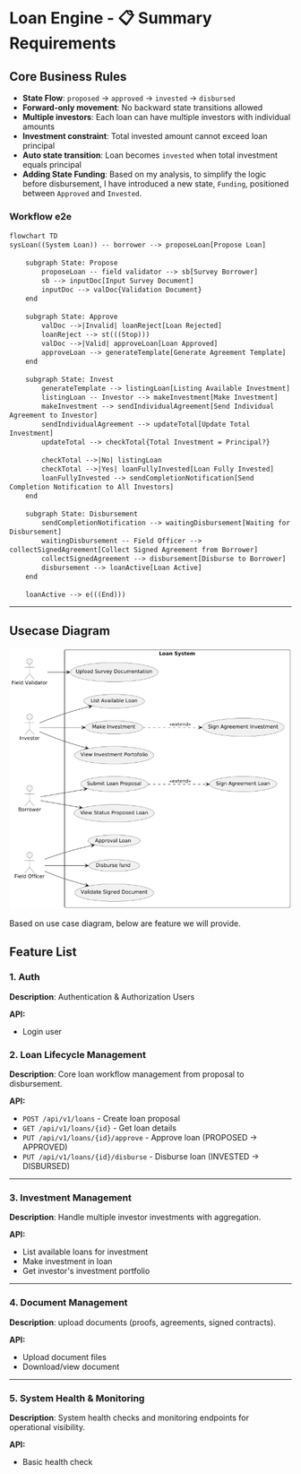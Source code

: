 # Loan Engine - 📋 Summary Requirements
## Core Business Rules
- **State Flow**: `proposed` → `approved` → `invested` → `disbursed`
- **Forward-only movement**: No backward state transitions allowed
- **Multiple investors**: Each loan can have multiple investors with individual amounts
- **Investment constraint**: Total invested amount cannot exceed loan principal
- **Auto state transition**: Loan becomes `invested` when total investment equals principal
- **Adding State Funding**: Based on my analysis, to simplify the logic before disbursement, I have introduced a new state, `Funding`, positioned between `Approved` and `Invested`.

### Workflow e2e
```mermaid
flowchart TD
sysLoan((System Loan)) -- borrower --> proposeLoan[Propose Loan]

    subgraph State: Propose
        proposeLoan -- field validator --> sb[Survey Borrower]
        sb --> inputDoc[Input Survey Document]
        inputDoc --> valDoc{Validation Document}
    end

    subgraph State: Approve
        valDoc -->|Invalid| loanReject[Loan Rejected]
        loanReject --> st(((Stop)))
        valDoc -->|Valid| approveLoan[Loan Approved]
        approveLoan --> generateTemplate[Generate Agreement Template]
    end

    subgraph State: Invest
        generateTemplate --> listingLoan[Listing Available Investment]
        listingLoan -- Investor --> makeInvestment[Make Investment]
        makeInvestment --> sendIndividualAgreement[Send Individual Agreement to Investor]
        sendIndividualAgreement --> updateTotal[Update Total Investment]
        updateTotal --> checkTotal{Total Investment = Principal?}

        checkTotal -->|No| listingLoan
        checkTotal -->|Yes| loanFullyInvested[Loan Fully Invested]
        loanFullyInvested --> sendCompletionNotification[Send Completion Notification to All Investors]
    end

    subgraph State: Disbursement
        sendCompletionNotification --> waitingDisbursement[Waiting for Disbursement]
        waitingDisbursement -- Field Officer --> collectSignedAgreement[Collect Signed Agreement from Borrower]
        collectSignedAgreement --> disbursement[Disburse to Borrower]
        disbursement --> loanActive[Loan Active]
    end

    loanActive --> e(((End)))

```
---
## Usecase Diagram
![img.png](diagram/output/usecase-diagram.png)

Based on use case diagram, below are feature we will provide.

## Feature List
### 1. Auth
**Description**: Authentication & Authorization Users

**API:**
- Login user

### 2. Loan Lifecycle Management
**Description**: Core loan workflow management from proposal to disbursement.

**API:**
- `POST /api/v1/loans` - Create loan proposal
- `GET /api/v1/loans/{id}` - Get loan details
- `PUT /api/v1/loans/{id}/approve` - Approve loan (PROPOSED → APPROVED)
- `PUT /api/v1/loans/{id}/disburse` - Disburse loan (INVESTED → DISBURSED)

---

### 3. Investment Management
**Description**: Handle multiple investor investments with aggregation.

**API:**
- List available loans for investment
- Make investment in loan
- Get investor's investment portfolio

---

### 4. Document Management
**Description**: upload documents (proofs, agreements, signed contracts).

**API:**
- Upload document files
- Download/view document

---

### 5. System Health & Monitoring
**Description**: System health checks and monitoring endpoints for operational visibility.

**API:**
- Basic health check


